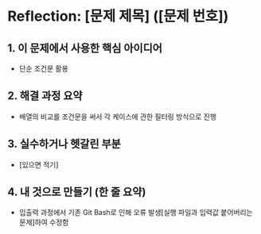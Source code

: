 # Reflection: [문제 제목] ([문제 번호])

## 1. 이 문제에서 사용한 핵심 아이디어

- 단순 조건문 활용

## 2. 해결 과정 요약

- 배열의 비교를 조건문을 써서 각 케이스에 관한 필터링 방식으로 진행

## 3. 실수하거나 헷갈린 부분

- [있으면 적기]

## 4. 내 것으로 만들기 (한 줄 요약)

- 입출력 과정에서 기존 Git Bash로 인해 오류 발생[실행 파일과 입력값 붙어버리는 문제]하여 수정함
